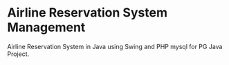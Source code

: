 # Airline Reservation System Management

Airline Reservation System in Java using Swing and PHP mysql for PG Java Project.
